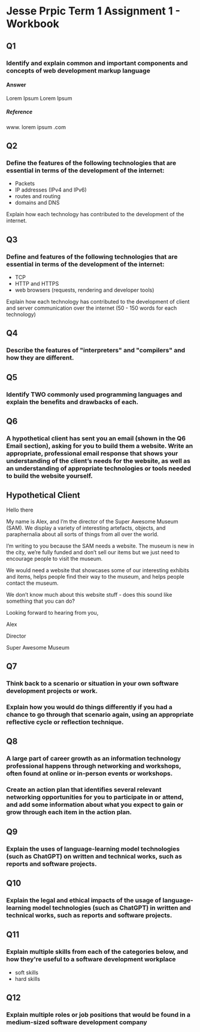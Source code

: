 # Jesse Prpic Term 1 Assignment 1 - Workbook

## Q1
### Identify and explain common and important components and concepts of web development markup language

#### Answer
Lorem Ipsum Lorem Ipsum

##### Reference
www. lorem ipsum .com

## Q2
### Define the features of the following technologies that are essential in terms of the development of the internet:
- Packets
- IP addresses (IPv4 and IPv6)
- routes and routing
- domains and DNS

Explain how each technology has contributed to the development of the internet.

## Q3
### Define and features of the following technologies that are essential in terms of the development of the internet:
- TCP
- HTTP and HTTPS
- web browsers (requests, rendering and developer tools)

Explain how each technology has contributed to the development of client and server communication over the internet (50 - 150 words for each technology)

## Q4
### Describe the features of "interpreters" and "compilers" and how they are different.

## Q5
### Identify TWO commonly used programming languages and explain the benefits and drawbacks of each.

## Q6
### A hypothetical client has sent you an email (shown in the Q6 Email section), asking for you to build them a website. Write an appropriate, professional email response that shows your understanding of the client’s needs for the website, as well as an understanding of appropriate technologies or tools needed to build the website yourself.	

## Hypothetical Client
Hello there

My name is Alex, and I’m the director of the Super Awesome Museum (SAM). We display a variety of interesting artefacts, objects, and paraphernalia about all sorts of things from all over the world.

I’m writing to you because the SAM needs a website. The museum is new in the city, we’re fully funded and don’t sell our items but we just need to encourage people to visit the museum.

We would need a website that showcases some of our interesting exhibits and items, helps people find their way to the museum, and helps people contact the museum.

We don’t know much about this website stuff - does this sound like something that you can do? 

Looking forward to hearing from you,

Alex

Director

Super Awesome Museum  

## Q7
### Think back to a scenario or situation in your own software development projects or work.
### Explain how you would do things differently if you had a chance to go through that scenario again, using an appropriate reflective cycle or reflection technique.

## Q8
### A large part of career growth as an information technology professional happens through networking and workshops, often found at online or in-person events or workshops. 

### Create an action plan that identifies several relevant networking opportunities for you to participate in or attend, and add some information about what you expect to gain or grow through each item in the action plan.

## Q9
### Explain the uses of language-learning model technologies (such as ChatGPT) on written and technical works, such as reports and software projects.	

## Q10
### Explain the legal and ethical impacts of the usage of language-learning model technologies (such as ChatGPT) in written and technical works, such as reports and software projects.

## Q11
### Explain multiple skills from each of the categories below, and how they're useful to a software development workplace
- soft skills
- hard skills

## Q12
### Explain multiple roles or job positions that would be found in a medium-sized software development company